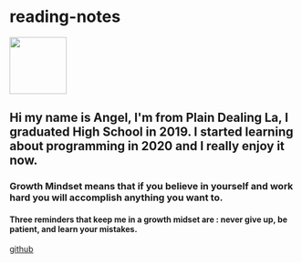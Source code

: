 # reading-notes

<img src ="https://github.com/angellcakee/reading-notes/assets/105089577/a6c3f023-32c5-4ebe-a4f3-edbbcc62db05" width="100" height="100">


## Hi my name is Angel, I'm from Plain Dealing La, I graduated High School in 2019. I started learning about programming in 2020 and I really enjoy it now.

### Growth Mindset means that if you believe in yourself and work hard you will accomplish anything you want to.

#### Three reminders that keep me in a growth midset are : never give up, be patient, and learn your mistakes.

[github](https://github.com/angellcakee)
 
